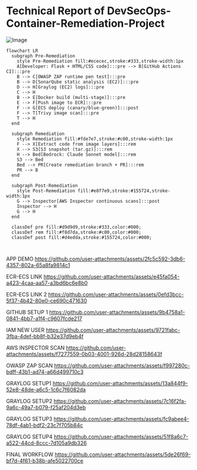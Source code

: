 # Technical Report of DevSecOps-Container-Remediation-Project

![Image](https://github.com/user-attachments/assets/1c710d42-89fe-4a69-9c3d-f6c39e547746)


``` mermaid
flowchart LR
  subgraph Pre-Remediation
    style Pre-Remediation fill:#ececec,stroke:#333,stroke-width:1px
    A[Developer: Flask + HTML/CSS code]:::pre --> B[GitHub Actions CI]:::pre
    B --> C[OWASP ZAP runtime pen test]:::pre
    B --> D[SonarQube static analysis (EC2)]:::pre
    D --> H[Graylog (EC2) logs]:::pre
    C --> H
    B --> E[Docker build (multi-stage)]:::pre
    E --> F[Push image to ECR]:::pre
    F --> G[ECS deploy (canary/blue-green)]:::post
    F --> T[Trivy image scan]:::pre
    T --> H
  end

  subgraph Remediation
    style Remediation fill:#fde7e7,stroke:#c00,stroke-width:1px
    F --> X[Extract code from image layers]:::rem
    X --> S3[S3 snapshot (tar.gz)]:::rem
    H --> Bed[Bedrock: Claude Sonnet model]:::rem
    S3 --> Bed
    Bed --> PR[Create remediation branch + PR]:::rem
    PR --> B
  end

  subgraph Post-Remediation
    style Post-Remediation fill:#e8f7e9,stroke:#155724,stroke-width:1px
    G --> Inspector[AWS Inspector continuous scans]:::post
    Inspector --> H
    G --> H
  end

  classDef pre fill:#d9d9d9,stroke:#333,color:#000;
  classDef rem fill:#f8d7da,stroke:#c00,color:#000;
  classDef post fill:#d4edda,stroke:#155724,color:#000;



```



APP DEMO
https://github.com/user-attachments/assets/2fc5c592-3db6-4357-802a-65a8fa9814c1

ECR-ECS LINK
https://github.com/user-attachments/assets/e45fa054-a423-4caa-aa57-a3bd6bc6e8b0

ECR-ECS LINK 2
https://github.com/user-attachments/assets/0efd3bcc-5f37-4b42-80e0-ce690c471630

GITHUB SETUP 1
https://github.com/user-attachments/assets/9b4758a1-0841-4bb7-a1f4-c9607fcde217

IAM NEW USER
https://github.com/user-attachments/assets/9721fabc-3fba-4def-bb8f-b32e37d9eb4f

AWS INSPECTOR SCAN
https://github.com/user-attachments/assets/f7277559-0b03-4001-926d-28d28158643f

OWASP ZAP SCAN
https://github.com/user-attachments/assets/f997280c-bdff-43b1-ad74-a66d499710c3

GRAYLOG SETUP1 
https://github.com/user-attachments/assets/13a844f9-52e8-48de-a6c5-1c6c7f6082da

GRAYLOG SETUP2
https://github.com/user-attachments/assets/7c16f2fa-9a6c-49a7-b079-f25af204d3eb

GRAYLOG SETUP3
https://github.com/user-attachments/assets/fc9abee4-78df-4ab1-bdf2-23c7f705b84c

GRAYLOG SETUP4
https://github.com/user-attachments/assets/51f8a6c7-a522-44cd-8ccc-7d105a9db326

FINAL WORKFLOW
https://github.com/user-attachments/assets/5de26f69-bf7d-4f61-b38b-afe5022700ce
